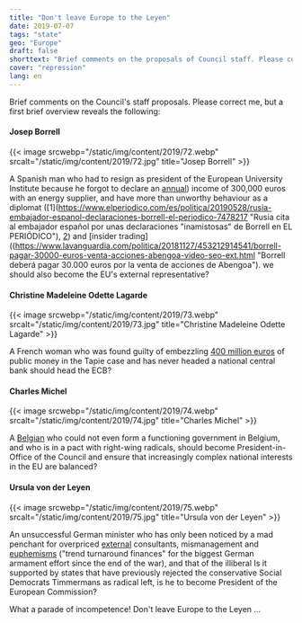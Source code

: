```yaml
---
title: "Don't leave Europe to the Leyen"
date: 2019-07-07
tags: "state"
geo: "Europe"
draft: false
shorttext: "Brief comments on the proposals of Council staff. Please correct me, but a brief first glimpse reveals the following"
cover: "repression"
lang: en
---
```


Brief comments on the Council's staff proposals. Please correct me, but a first brief overview reveals the following:

#### Josep Borrell

{{< image srcwebp="/static/img/content/2019/72.webp" srcalt="/static/img/content/2019/72.jpg" title="Josep Borrell" >}}

A Spanish man who had to resign as president of the European University Institute because he forgot to declare an [annual](https://www.politico.eu/article/borrell-forced-to-resign-over-energy-interests/ "Borrell forced to resign over energy interests")) income of 300,000 euros with an energy supplier, and have more than unworthy behaviour as a diplomat ([1](https://www.elperiodico.com/es/politica/20190528/rusia-embajador-espanol-declaraciones-borrell-el-periodico-7478217 "Rusia cita al embajador español por unas declaraciones "inamistosas" de Borrell en EL PERIÓDICO"), [2](https://www.heise.de/tp/features/Spanien-veraergert-Mexiko-will-Entschuldigung-fuer-die-Eroberung-4353871.html "Spanien verärgert Mexiko will Entschuldigung für die Eroberung")) and [insider trading]((https://www.lavanguardia.com/politica/20181127/453212914541/borrell-pagar-30000-euros-venta-acciones-abengoa-video-seo-ext.html "Borrell deberá pagar 30.000 euros por la venta de acciones de Abengoa"). we should also become the EU's external representative?

#### Christine Madeleine Odette Lagarde

{{< image srcwebp="/static/img/content/2019/73.webp" srcalt="/static/img/content/2019/73.jpg" title="Christine Madeleine Odette Lagarde" >}}

A French woman who was found guilty of embezzling [400 million euros](https://www.haz.de/Nachrichten/Politik/Deutschland-Welt/Gericht-spricht-IWF-Chefin-Lagarde-schuldig "Gericht spricht IWF-Chefin Lagarde schuldig") of public money in the Tapie case and has never headed a national central bank should head the ECB?

#### Charles Michel

{{< image srcwebp="/static/img/content/2019/74.webp" srcalt="/static/img/content/2019/74.jpg" title="Charles Michel" >}}

A [Belgian](https://www.euractiv.com/section/future-eu/news/charles-michel-the-compromise-builder/ "Charles Michel, the compromise builder") who could not even form a functioning government in Belgium, and who is in a pact with right-wing radicals, should become President-in-Office of the Council and ensure that increasingly complex national interests in the EU are balanced?

#### Ursula von der Leyen

{{< image srcwebp="/static/img/content/2019/75.webp" srcalt="/static/img/content/2019/75.jpg" title="Ursula von der Leyen" >}}

An unsuccessful German minister who has only been noticed by a mad penchant for overpriced [external](https://www.zeit.de/politik/deutschland/2016-07/ursula-von-der-leyen-berater-ruestung-ausgaben "300 Millionen für externe Berater") consultants, mismanagement and [euphemisms](https://www.focus.de/politik/deutschland/politik-weitermachen_id_8328701.html "Weitermachen?") ("trend turnaround finances" for the biggest German armament effort since the end of the war), and that of the illiberal Is it supported by states that have previously rejected the conservative Social Democrats Timmermans as radical left, is he to become President of the European Commission?

What a parade of incompetence! Don't leave Europe to the Leyen ...

